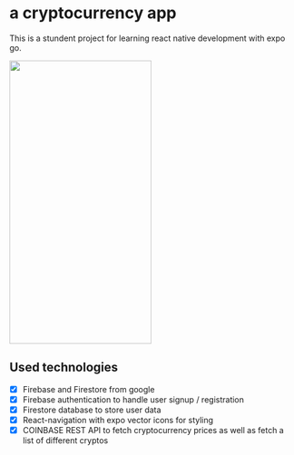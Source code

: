 # a cryptocurrency app

This is a stundent project for learning react native development with expo go. 

<img src="https://user-images.githubusercontent.com/112076377/236685292-bc9f156e-9455-413b-bd25-cf4445e04752.png" width="250" height="500" />



## Used technologies

- [x] Firebase and Firestore from google
- [x] Firebase authentication to handle user signup / registration
- [x] Firestore database to store user data
- [x] React-navigation with expo vector icons for styling
- [x] COINBASE REST API to fetch cryptocurrency prices as well as fetch a list of different cryptos

